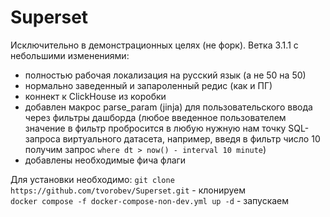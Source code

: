 # Superset
Исключительно в демонстрационных целях (не форк). Ветка 3.1.1 с небольшими изменениями:
* полностью рабочая локализация на русский язык (а не 50 на 50)
* нормально заведенный и запароленный редис (как и ПГ)
* коннект к ClickHouse из коробки
* добавлен макрос parse_param (jinja) для пользовательского ввода через фильтры дашборда (любое введенное пользователем значение в фильтр пробросится в любую нужную нам точку SQL-запроса виртуального датасета, например, введя в фильтр число 10 получим запрос `where dt > now() - interval 10 minute`)
* добавлены необходимые фича флаги 

Для установки необходимо:
`git clone https://github.com/tvorobev/Superset.git` - клонируем<br/>
`docker compose -f docker-compose-non-dev.yml up -d` - запускаем
